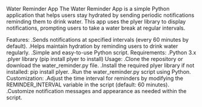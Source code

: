 Water Reminder App
The Water Reminder App is a simple Python application that helps users stay hydrated by sending periodic notifications reminding them to drink water. This app uses the plyer library to display notifications, prompting users to take a water break at regular intervals.

Features:
.Sends notifications at specified intervals (every 60 minutes by default).
.Helps maintain hydration by reminding users to drink water regularly.
.Simple and easy-to-use Python script.
Requirements:
.Python 3.x
.plyer library (pip install plyer to install)
Usage:
.Clone the repository or download the water_reminder.py file.
.Install the required plyer library if not installed: pip install plyer.
.Run the water_reminder.py script using Python.
Customization:
.Adjust the time interval for reminders by modifying the REMINDER_INTERVAL variable in the script (default: 60 minutes).
.Customize notification messages and appearance as needed within the script.
